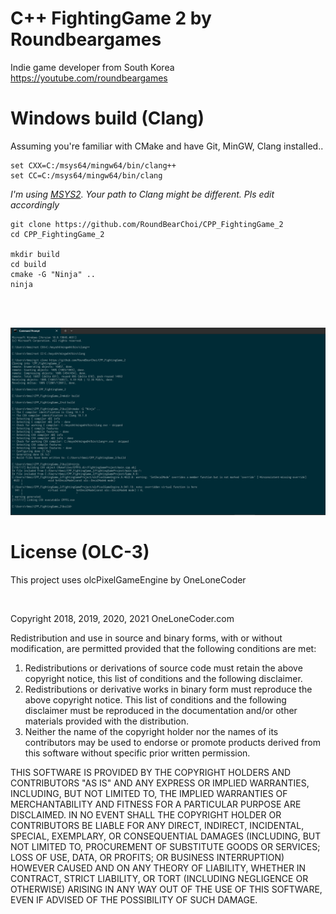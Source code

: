 # C++ FightingGame 2 by Roundbeargames

Indie game developer from South Korea
<br>
https://youtube.com/roundbeargames

# Windows build (Clang)
Assuming you're familiar with CMake and have Git, MinGW, Clang installed..
```
set CXX=C:/msys64/mingw64/bin/clang++
set CC=C:/msys64/mingw64/bin/clang
```
*I'm using [MSYS2](https://www.msys2.org/). Your path to Clang might be different. Pls edit accordingly*
```
git clone https://github.com/RoundBearChoi/CPP_FightingGame_2
cd CPP_FightingGame_2

mkdir build
cd build
cmake -G "Ninja" ..
ninja
```
<br>
<br>

![successful build](Screenshots/successful_build_clang.png)

# License (OLC-3)

This project uses olcPixelGameEngine by OneLoneCoder

<br>

Copyright 2018, 2019, 2020, 2021 OneLoneCoder.com

Redistribution and use in source and binary forms, with or without modification, are permitted provided that the following conditions are met:

1. Redistributions or derivations of source code must retain the above copyright notice, this list of conditions and the following disclaimer.
2. Redistributions or derivative works in binary form must reproduce the above copyright notice. This list of conditions and the following disclaimer must be reproduced in the documentation and/or other materials provided with the distribution.
3. Neither the name of the copyright holder nor the names of its contributors may be used to endorse or promote products derived from this software without specific prior written permission.

THIS SOFTWARE IS PROVIDED BY THE COPYRIGHT HOLDERS AND CONTRIBUTORS "AS IS" AND ANY EXPRESS OR IMPLIED WARRANTIES, INCLUDING, BUT NOT LIMITED TO, THE IMPLIED WARRANTIES OF MERCHANTABILITY AND FITNESS FOR A PARTICULAR PURPOSE ARE DISCLAIMED. IN NO EVENT SHALL THE COPYRIGHT HOLDER OR CONTRIBUTORS BE LIABLE FOR ANY DIRECT, INDIRECT, INCIDENTAL, SPECIAL, EXEMPLARY, OR CONSEQUENTIAL DAMAGES (INCLUDING, BUT NOT LIMITED TO, PROCUREMENT OF SUBSTITUTE GOODS OR SERVICES; LOSS OF USE, DATA, OR PROFITS; OR BUSINESS INTERRUPTION) HOWEVER CAUSED AND ON ANY THEORY OF LIABILITY, WHETHER IN CONTRACT, STRICT LIABILITY, OR TORT (INCLUDING NEGLIGENCE OR OTHERWISE) ARISING IN ANY WAY OUT OF THE USE OF THIS SOFTWARE, EVEN IF ADVISED OF THE POSSIBILITY OF SUCH DAMAGE.
